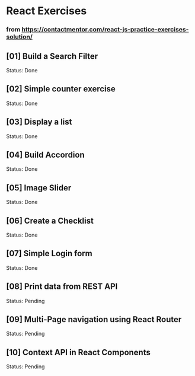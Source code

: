 # React Exercises
### from https://contactmentor.com/react-js-practice-exercises-solution/

## [01] Build a Search Filter
Status: Done

## [02] Simple counter exercise
Status: Done

## [03] Display a list
Status: Done

## [04] Build Accordion
Status: Done

## [05] Image Slider
Status: Done

## [06] Create a Checklist
Status: Done

## [07] Simple Login form
Status: Done

## [08] Print data from REST API
Status: Pending

## [09] Multi-Page navigation using React Router
Status: Pending

## [10] Context API in React Components
Status: Pending
